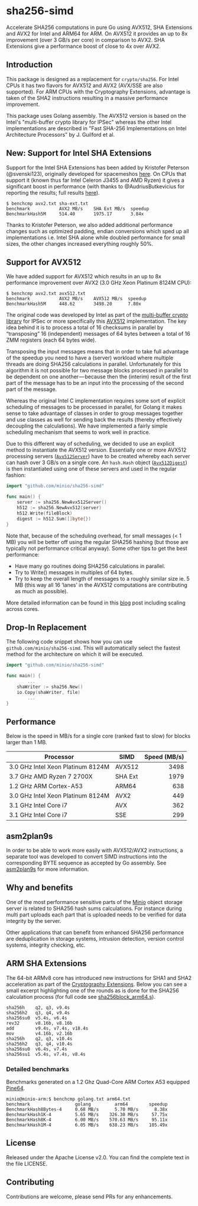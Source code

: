 # sha256-simd

Accelerate SHA256 computations in pure Go using AVX512, SHA Extensions and AVX2 for Intel and ARM64 for ARM. On AVX512 it provides an up to 8x improvement (over 3 GB/s per core) in comparison to AVX2. SHA Extensions give a performance boost of close to 4x over AVX2.

## Introduction

This package is designed as a replacement for `crypto/sha256`. For Intel CPUs it has two flavors for AVX512 and AVX2 (AVX/SSE are also supported). For ARM CPUs with the Cryptography Extensions, advantage is taken of the SHA2 instructions resulting in a massive performance improvement.

This package uses Golang assembly. The AVX512 version is based on the Intel's "multi-buffer crypto library for IPSec" whereas the other Intel implementations are described in "Fast SHA-256 Implementations on Intel Architecture Processors" by J. Guilford et al.

## New: Support for Intel SHA Extensions

Support for the Intel SHA Extensions has been added by Kristofer Peterson (@svenski123), originally developed for spacemeshos [here](https://github.com/spacemeshos/POET/issues/23). On CPUs that support it (known thus far Intel Celeron J3455 and AMD Ryzen) it gives a significant boost in performance (with thanks to @AudriusButkevicius for reporting the results; full results [here](https://github.com/minio/sha256-simd/pull/37#issuecomment-451607827)).

```
$ benchcmp avx2.txt sha-ext.txt
benchmark           AVX2 MB/s    SHA Ext MB/s  speedup
BenchmarkHash5M     514.40       1975.17       3.84x
```

Thanks to Kristofer Peterson, we also added additional performance changes such as optimized padding, endian conversions which sped up all implementations i.e. Intel SHA alone while doubled performance for small sizes, the other changes increased everything roughly 50%.

## Support for AVX512

We have added support for AVX512 which results in an up to 8x performance improvement over AVX2 (3.0 GHz Xeon Platinum 8124M CPU):

```
$ benchcmp avx2.txt avx512.txt
benchmark           AVX2 MB/s    AVX512 MB/s  speedup
BenchmarkHash5M     448.62       3498.20      7.80x
```

The original code was developed by Intel as part of the [multi-buffer crypto library](https://github.com/intel/intel-ipsec-mb) for IPSec or more specifically this [AVX512](https://github.com/intel/intel-ipsec-mb/blob/master/avx512/sha256_x16_avx512.asm) implementation. The key idea behind it is to process a total of 16 checksums in parallel by “transposing” 16 (independent) messages of 64 bytes between a total of 16 ZMM registers (each 64 bytes wide).

Transposing the input messages means that in order to take full advantage of the speedup you need to have a (server) workload where multiple threads are doing SHA256 calculations in parallel. Unfortunately for this algorithm it is not possible for two message blocks processed in parallel to be dependent on one another — because then the (interim) result of the first part of the message has to be an input into the processing of the second part of the message.

Whereas the original Intel C implementation requires some sort of explicit scheduling of messages to be processed in parallel, for Golang it makes sense to take advantage of classes in order to group messages together and use classes as well for sending back the results (thereby effectively decoupling the calculations). We have implemented a fairly simple scheduling mechanism that seems to work well in practice.

Due to this different way of scheduling, we decided to use an explicit method to instantiate the AVX512 version. Essentially one or more AVX512 processing servers ([`Avx512Server`](https://github.com/minio/sha256-simd/blob/master/sha256blockAvx512_amd64.go#L294)) have to be created whereby each server can hash over 3 GB/s on a single core. An `hash.Hash` object ([`Avx512Digest`](https://github.com/minio/sha256-simd/blob/master/sha256blockAvx512_amd64.go#L45)) is then instantiated using one of these servers and used in the regular fashion:

```go
import "github.com/minio/sha256-simd"

func main() {
	server := sha256.NewAvx512Server()
	h512 := sha256.NewAvx512(server)
	h512.Write(fileBlock)
	digest := h512.Sum([]byte{})
}
```

Note that, because of the scheduling overhead, for small messages (< 1 MB) you will be better off using the regular SHA256 hashing (but those are typically not performance critical anyway). Some other tips to get the best performance:
* Have many go routines doing SHA256 calculations in parallel.
* Try to Write() messages in multiples of 64 bytes.
* Try to keep the overall length of messages to a roughly similar size ie. 5 MB (this way all 16 ‘lanes’ in the AVX512 computations are contributing as much as possible).

More detailed information can be found in this [blog](https://blog.minio.io/accelerate-sha256-up-to-8x-over-3-gb-s-per-core-with-avx512-a0b1d64f78f) post including scaling across cores.

## Drop-In Replacement

The following code snippet shows how you can use `github.com/minio/sha256-simd`. This will automatically select the fastest method for the architecture on which it will be executed.

```go
import "github.com/minio/sha256-simd"

func main() {
        ...
	shaWriter := sha256.New()
	io.Copy(shaWriter, file)
        ...
}
```

## Performance

Below is the speed in MB/s for a single core (ranked fast to slow) for blocks larger than 1 MB.

| Processor                         | SIMD    | Speed (MB/s) |
| --------------------------------- | ------- | ------------:|
| 3.0 GHz Intel Xeon Platinum 8124M | AVX512  |         3498 |
| 3.7 GHz AMD Ryzen 7 2700X         | SHA Ext |         1979 |
| 1.2 GHz ARM Cortex-A53            | ARM64   |          638 |
| 3.0 GHz Intel Xeon Platinum 8124M | AVX2    |          449 |
| 3.1 GHz Intel Core i7             | AVX     |          362 |
| 3.1 GHz Intel Core i7             | SSE     |          299 |

## asm2plan9s

In order to be able to work more easily with AVX512/AVX2 instructions, a separate tool was developed to convert SIMD instructions into the corresponding BYTE sequence as accepted by Go assembly. See [asm2plan9s](https://github.com/minio/asm2plan9s) for more information.

## Why and benefits

One of the most performance sensitive parts of the [Minio](https://github.com/minio/minio) object storage server is related to SHA256 hash sums calculations. For instance during multi part uploads each part that is uploaded needs to be verified for data integrity by the server.

Other applications that can benefit from enhanced SHA256 performance are deduplication in storage systems, intrusion detection, version control systems, integrity checking, etc.

## ARM SHA Extensions

The 64-bit ARMv8 core has introduced new instructions for SHA1 and SHA2 acceleration as part of the [Cryptography Extensions](http://infocenter.arm.com/help/index.jsp?topic=/com.arm.doc.ddi0501f/CHDFJBCJ.html). Below you can see a small excerpt highlighting one of the rounds as is done for the SHA256 calculation process (for full code see [sha256block_arm64.s](https://github.com/minio/sha256-simd/blob/master/sha256block_arm64.s)).

 ```
 sha256h    q2, q3, v9.4s
 sha256h2   q3, q4, v9.4s
 sha256su0  v5.4s, v6.4s
 rev32      v8.16b, v8.16b
 add        v9.4s, v7.4s, v18.4s
 mov        v4.16b, v2.16b
 sha256h    q2, q3, v10.4s
 sha256h2   q3, q4, v10.4s
 sha256su0  v6.4s, v7.4s
 sha256su1  v5.4s, v7.4s, v8.4s
 ```

### Detailed benchmarks

Benchmarks generated on a 1.2 Ghz Quad-Core ARM Cortex A53 equipped [Pine64](https://www.pine64.com/).

```
minio@minio-arm:$ benchcmp golang.txt arm64.txt
benchmark                 golang         arm64        speedup
BenchmarkHash8Bytes-4     0.68 MB/s      5.70 MB/s      8.38x
BenchmarkHash1K-4         5.65 MB/s    326.30 MB/s     57.75x
BenchmarkHash8K-4         6.00 MB/s    570.63 MB/s     95.11x
BenchmarkHash1M-4         6.05 MB/s    638.23 MB/s    105.49x
```

## License

Released under the Apache License v2.0. You can find the complete text in the file LICENSE.

## Contributing

Contributions are welcome, please send PRs for any enhancements.
